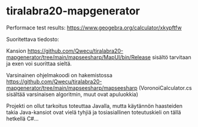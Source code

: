 # tiralabra20-mapgenerator

Performace test results: https://www.geogebra.org/calculator/xkypftfw

Suoritettava tiedosto:

Kansion https://github.com/Qwecu/tiralabra20-mapgenerator/tree/main/mapseesharp/MapUI/bin/Release sisältö tarvitaan ja exen voi suorittaa sieltä.

Varsinainen ohjelmakoodi on hakemistossa https://github.com/Qwecu/tiralabra20-mapgenerator/tree/main/mapseesharp/mapseesharp (VoronoiCalculator.cs sisältää varsinaisen algoritmin, muut ovat apuluokkia)

Projekti on ollut tarkoitus toteuttaa Javalla, mutta käytännön haasteiden takia Java-kansiot ovat vielä tyhjiä ja tosiasiallinen toteutuskieli on tällä hetkellä C#...
